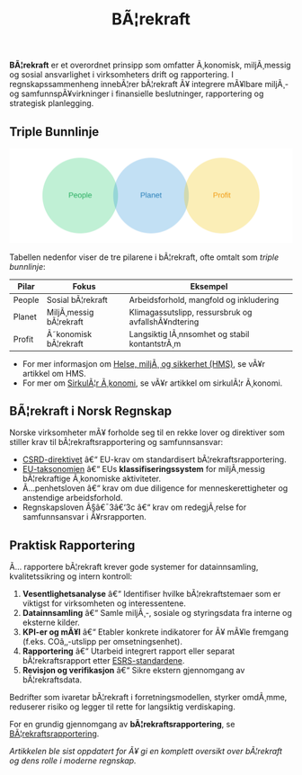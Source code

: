 ﻿---
title: "BÃ¦rekraft"
meta_title: "BÃ¦rekraft"
meta_description: '**BÃ¦rekraft** er et overordnet prinsipp som omfatter Ã¸konomisk, miljÃ¸messig og sosial ansvarlighet i virksomheters drift og rapportering. I regnskapssammenhe...'
slug: baerekraft
type: blog
layout: pages/single
---

**BÃ¦rekraft** er et overordnet prinsipp som omfatter Ã¸konomisk, miljÃ¸messig og sosial ansvarlighet i virksomheters drift og rapportering. I regnskapssammenheng innebÃ¦rer bÃ¦rekraft Ã¥ integrere mÃ¥lbare miljÃ¸- og samfunnspÃ¥virkninger i finansielle beslutninger, rapportering og strategisk planlegging.

## Triple Bunnlinje

![Triple Bunnlinje](triple-bottom-line.svg)

Tabellen nedenfor viser de tre pilarene i bÃ¦rekraft, ofte omtalt som *triple bunnlinje*:

| Pilar   | Fokus                    | Eksempel                                    |
|---------|--------------------------|---------------------------------------------|
| People  | Sosial bÃ¦rekraft         | Arbeidsforhold, mangfold og inkludering     |
| Planet  | MiljÃ¸messig bÃ¦rekraft    | Klimagassutslipp, ressursbruk og avfallshÃ¥ndtering |
| Profit  | Ã˜konomisk bÃ¦rekraft      | Langsiktig lÃ¸nnsomhet og stabil kontantstrÃ¸m |

* For mer informasjon om [Helse, miljÃ¸ og sikkerhet (HMS)](/blogs/regnskap/hms "Helse, miljÃ¸ og sikkerhet (HMS)"), se vÃ¥r artikkel om HMS.
* For mer om [SirkulÃ¦r Ã¸konomi](/blogs/regnskap/sirkulaer-okonomi "SirkulÃ¦r Ã¸konomi i Regnskap: En Guide til SirkulÃ¦r Ã¸konomi og Regnskapspraksis"), se vÃ¥r artikkel om sirkulÃ¦r Ã¸konomi.

## BÃ¦rekraft i Norsk Regnskap

Norske virksomheter mÃ¥ forholde seg til en rekke lover og direktiver som stiller krav til bÃ¦rekraftsrapportering og samfunnsansvar:

* [CSRD-direktivet](/blogs/regnskap/hva-er-csrd "Hva er CSRD? Corporate Sustainability Reporting Directive - Komplett Guide") â€“ EU-krav om standardisert bÃ¦rekraftsrapportering.
* [EU-taksonomien](/blogs/regnskap/hva-er-eu-taksonomien "Hva er EU-taksonomien? Komplett Guide til EUs Klassifiseringssystem for BÃ¦rekraftige Aktiviteter") â€“ EUs **klassifiseringssystem** for miljÃ¸messig bÃ¦rekraftige Ã¸konomiske aktiviteter.
* Ã…penhetsloven â€“ krav om due diligence for menneskerettigheter og anstendige arbeidsforhold.
* Regnskapsloven Â§â€¯3â€‘3c â€“ krav om redegjÃ¸relse for samfunnsansvar i Ã¥rsrapporten.

## Praktisk Rapportering

Ã… rapportere bÃ¦rekraft krever gode systemer for datainnsamling, kvalitetssikring og intern kontroll:

1. **Vesentlighetsanalyse** â€“ Identifiser hvilke bÃ¦rekraftstemaer som er viktigst for virksomheten og interessentene.
2. **Datainnsamling** â€“ Samle miljÃ¸-, sosiale og styringsdata fra interne og eksterne kilder.
3. **KPI-er og mÃ¥l** â€“ Etabler konkrete indikatorer for Ã¥ mÃ¥le fremgang (f.eks. COâ‚‚-utslipp per omsetningsenhet).
4. **Rapportering** â€“ Utarbeid integrert rapport eller separat bÃ¦rekraftsrapport etter [ESRS-standardene](/blogs/regnskap/hva-er-csrd "Hva er CSRD? Corporate Sustainability Reporting Directive - Komplett Guide").
5. **Revisjon og verifikasjon** â€“ Sikre ekstern gjennomgang av bÃ¦rekraftsdata.

Bedrifter som ivaretar bÃ¦rekraft i forretningsmodellen, styrker omdÃ¸mme, reduserer risiko og legger til rette for langsiktig verdiskaping.

For en grundig gjennomgang av **bÃ¦rekraftsrapportering**, se [BÃ¦rekraftsrapportering](/blogs/regnskap/baerekraftsrapportering "BÃ¦rekraftsrapportering: En komplett guide til bÃ¦rekraftsrapportering").

*Artikkelen ble sist oppdatert for Ã¥ gi en komplett oversikt over bÃ¦rekraft og dens rolle i moderne regnskap.*
